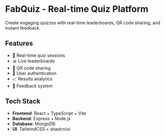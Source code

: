 # FabQuiz - Real-time Quiz Platform

Create engaging quizzes with real-time leaderboards, QR code sharing, and instant feedback.

## Features

- 🎯 Real-time quiz sessions
- 📊 Live leaderboards
- 📱 QR code sharing
- 🔐 User authentication
- 📈 Results analytics
- 💬 Feedback system

## Tech Stack

- **Frontend**: React + TypeScript + Vite
- **Backend**: Express + Node.js
- **Database**: MongoDB
- **UI**: TailwindCSS + shadcn/ui
